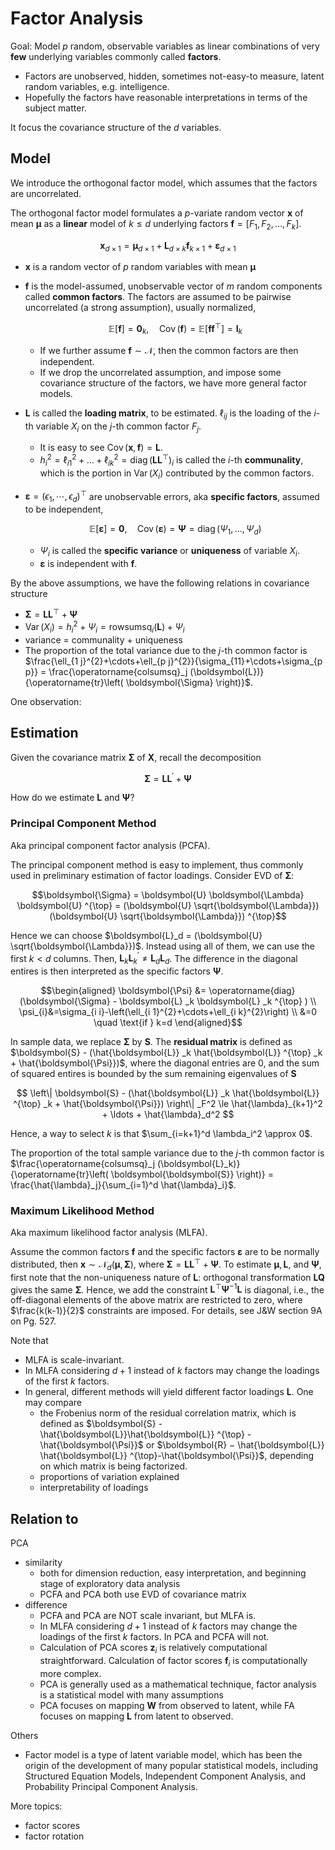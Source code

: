 # Factor Analysis

Goal: Model $p$ random, observable variables as linear combinations of very **few** underlying variables commonly called **factors**.
  - Factors are unobserved, hidden, sometimes not-easy-to measure, latent random variables, e.g. intelligence.
  - Hopefully the factors have reasonable interpretations in terms of the
subject matter.

It focus the covariance structure of the $d$ variables.


## Model

We introduce the orthogonal factor model, which assumes that the factors are uncorrelated.

The orthogonal factor model formulates a $p$-variate random vector $\boldsymbol{x}$ of mean $\boldsymbol{\mu}$ as a **linear** model of $k \le d$ underlying factors $\boldsymbol{f} = [F_1, F_2, \ldots, F_k]$.

$$
\boldsymbol{x}_{d \times 1}=\boldsymbol{\mu}_{d \times 1}+\boldsymbol{L} _{d \times k} \boldsymbol{f}_{k \times 1}+\boldsymbol{\varepsilon} _{d \times 1}
$$

- $\boldsymbol{x}$ is a random vector of $p$ random variables with mean $\boldsymbol{\mu}$
- $\boldsymbol{f}$ is the model-assumed, unobservable vector of $m$ random components called **common factors**. The factors are assumed to be pairwise uncorrelated (a strong assumption), usually normalized,

  $$
  \mathbb{E} [\boldsymbol{f} ] = \boldsymbol{0} _k, \quad \operatorname{Cov}\left( \boldsymbol{f}  \right) = \mathbb{E} [\boldsymbol{f} \boldsymbol{f} ^{\top} ]  = \boldsymbol{I} _k
  $$

  - If we further assume $\boldsymbol{f} \sim \mathcal{N}$, then the common factors are then independent.
  - If we drop the uncorrelated assumption, and impose some covariance structure of the factors, we have more general factor models.

- $\boldsymbol{L}$ is called the **loading matrix**, to be estimated. $\ell_{ij}$ is the loading of the $i$-th variable $X_i$ on the $j$-th common factor $F_j$.
  - It is easy to see $\operatorname{Cov}\left( \boldsymbol{x} , \boldsymbol{f}  \right) = \boldsymbol{L}$.
  - $h_i ^2 = \ell_{i1}^2 + \ldots + \ell_{ik}^2 = \operatorname{diag}\left( \boldsymbol{L} \boldsymbol{L} ^{\top} \right)_i$ is called the $i$-th **communality**, which is the portion in $\operatorname{Var}\left( X_i \right)$ contributed by the common factors.

- $\boldsymbol{\varepsilon} = \left(\epsilon_{1}, \cdots, \epsilon_{d}\right)^{\top}$ are unobservable errors, aka **specific factors**, assumed to be independent,

  $$
  \mathbb{E} [\boldsymbol{\varepsilon} ] = \boldsymbol{0} , \quad \operatorname{Cov}\left( \boldsymbol{\varepsilon} \right) = \boldsymbol{\Psi} = \operatorname{diag}(\Psi_1, \ldots, \Psi_d)
  $$

  - $\Psi_i$ is called the **specific variance** or **uniqueness** of variable $X_i$.
  - $\boldsymbol{\varepsilon}$ is independent with $\boldsymbol{f}$.


By the above assumptions, we have the following relations in covariance structure
- $\boldsymbol{\Sigma} = \boldsymbol{L} \boldsymbol{L} ^{\top} + \boldsymbol{\Psi}$
- $\operatorname{Var}\left( X_i \right) = h_i^2 + \Psi_i = \operatorname{rowsumsq}_i (\boldsymbol{L}) + \Psi_i$
- variance = communality + uniqueness
- The proportion of the total variance due to the $j$-th common factor is $\frac{\ell_{1 j}^{2}+\cdots+\ell_{p j}^{2}}{\sigma_{11}+\cdots+\sigma_{p p}} = \frac{\operatorname{colsumsq}_j (\boldsymbol{L})}{\operatorname{tr}\left( \boldsymbol{\Sigma} \right)}$.

One observation:

## Estimation

Given the covariance matrix $\boldsymbol{\Sigma}$ of $\boldsymbol{X}$, recall the decomposition

$$\boldsymbol{\Sigma} = \boldsymbol{L} \boldsymbol{L} ^{\prime}+\boldsymbol{\Psi}$$

How do we estimate $\boldsymbol{L}$ and $\boldsymbol{\Psi}$?

### Principal Component Method

Aka principal component factor analysis (PCFA).

The principal component method is easy to implement, thus commonly used in preliminary estimation of factor loadings. Consider EVD of $\boldsymbol{\Sigma}$:

$$\boldsymbol{\Sigma} = \boldsymbol{U} \boldsymbol{\Lambda} \boldsymbol{U} ^{\top} = (\boldsymbol{U} \sqrt{\boldsymbol{\Lambda}})(\boldsymbol{U} \sqrt{\boldsymbol{\Lambda}}) ^{\top}$$

Hence we can choose $\boldsymbol{L}_d = (\boldsymbol{U} \sqrt{\boldsymbol{\Lambda}})$. Instead using all of them, we can use the first $k < d$ columns. Then, $\boldsymbol{L} _k \boldsymbol{L} _k ^\prime \ne \boldsymbol{L} _d \boldsymbol{L} _d$. The difference in the diagonal entires is then interpreted as the specific factors $\boldsymbol{\Psi}$.


$$\begin{aligned}
\boldsymbol{\Psi} &= \operatorname{diag}(\boldsymbol{\Sigma} - \boldsymbol{L} _k \boldsymbol{L} _k ^{\top} ) \\
\psi_{i}&=\sigma_{i i}-\left(\ell_{i 1}^{2}+\cdots+\ell_{i k}^{2}\right) \\
&=0 \quad \text{if } k=d
\end{aligned}$$


In sample data, we replace $\boldsymbol{\Sigma}$ by $\boldsymbol{S}$. The **residual matrix** is defined as $\boldsymbol{S} - (\hat{\boldsymbol{L}} _k \hat{\boldsymbol{L}} ^{\top}  _k + \hat{\boldsymbol{\Psi}})$, where the diagonal entries are 0, and the sum of squared entires is bounded by the sum remaining eigenvalues of $\boldsymbol{S}$

$$
\left\| \boldsymbol{S} - (\hat{\boldsymbol{L}} _k \hat{\boldsymbol{L}} ^{\top}  _k + \hat{\boldsymbol{\Psi}}) \right\| _F^2 \le \hat{\lambda}_{k+1}^2 + \ldots + \hat{\lambda}_d^2
$$

Hence, a way to select $k$ is that $\sum_{i=k+1}^d \lambda_i^2 \approx 0$.

The proportion of the total sample variance due to the $j$-th common factor is $\frac{\operatorname{colsumsq}_j (\boldsymbol{L}_k)}{\operatorname{tr}\left( \boldsymbol{\boldsymbol{S}} \right)} = \frac{\hat{\lambda}_j}{\sum_{i=1}^d \hat{\lambda}_i}$.

### Maximum Likelihood Method

Aka maximum likelihood factor analysis (MLFA).

Assume the common factors $\boldsymbol{f}$ and the specific factors $\boldsymbol{\varepsilon}$ are to be normally distributed, then $\boldsymbol{x} \sim \mathcal{N} _d (\boldsymbol{\mu} , \boldsymbol{\Sigma})$, where $\boldsymbol{\Sigma} = \boldsymbol{L} \boldsymbol{L} ^{\top}  + \boldsymbol{\Psi}$. To estimate $\boldsymbol{\mu} , \boldsymbol{L},$ and $\boldsymbol{\Psi}$, first note that the non-uniqueness nature of $\boldsymbol{L}$: orthogonal transformation $\boldsymbol{L} \boldsymbol{Q}$ gives the same $\boldsymbol{\Sigma}$. Hence, we add the constraint $\boldsymbol{L} ^{\top} \boldsymbol{\Psi} ^{-1} \boldsymbol{L}$ is diagonal, i.e., the off-diagonal elements of the above matrix are restricted to zero, where $\frac{k(k-1)}{2}$ constraints are imposed. For details, see J&W section 9A on Pg. 527.

Note that
- MLFA is scale-invariant.
- In MLFA considering $d+1$ instead of $k$ factors may change the loadings of the first $k$ factors.
- In general, different methods will yield different factor loadings $\boldsymbol{L}$. One may compare
  - the Frobenius norm of the residual correlation matrix, which is defined as $\boldsymbol{S} - \hat{\boldsymbol{L}}\hat{\boldsymbol{L}} ^{\top} - \hat{\boldsymbol{\Psi}}$ or $\boldsymbol{R} − \hat{\boldsymbol{L}} \hat{\boldsymbol{L}} ^{\top}-\hat{\boldsymbol{\Psi}}$, depending on which matrix is being factorized.
  - proportions of variation explained
  - interpretability of loadings

## Relation to

PCA
- similarity
  - both for dimension reduction, easy interpretation, and beginning stage of exploratory data analysis
  - PCFA and PCA both use EVD of covariance matrix
- difference
  - PCFA and PCA are NOT scale invariant, but MLFA is.
  - In MLFA considering $d+1$ instead of $k$ factors may change the loadings of the first $k$ factors. In PCA and PCFA will not.
  - Calculation of PCA scores $\boldsymbol{z}_i$ is relatively computational straightforward. Calculation of factor scores $\boldsymbol{f}_i$ is computationally more complex.
  - PCA is generally used as a mathematical technique, factor analysis is a statistical model with many assumptions
  - PCA focuses on mapping $\boldsymbol{W}$ from observed to latent, while FA focuses on mapping $\boldsymbol{L}$ from latent to observed.

Others
- Factor model is a type of latent variable model, which has been the origin of the development of many popular statistical models, including Structured Equation Models, Independent Component Analysis, and Probability Principal Component Analysis.

More topics:
- factor scores
- factor rotation
